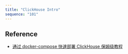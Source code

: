 ```yaml
---
title: "ClickHouse Intro"
sequence: "101"
---
```


## Reference

- [通过 docker-compose 快速部署 ClickHouse 保姆级教程](https://juejin.cn/post/7248109163850006585)
